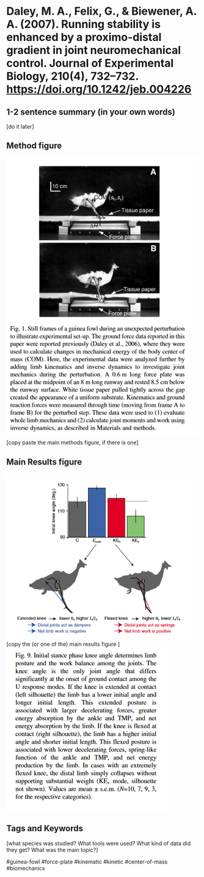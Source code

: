 # Daley, M. A., Felix, G., & Biewener, A. A. (2007). Running stability is enhanced by a proximo-distal gradient in joint neuromechanical control. Journal of Experimental Biology, 210(4), 732–732. https://doi.org/10.1242/jeb.004226


## 1-2 sentence summary (in your own words)

[do it later]

## Method figure

![img.png](img.png)[copy paste the main methods figure, if there is one]

## Main Results figure

![img_1.png](img_1.png)[copy the (or one of the) main results figure ]
![img_2.png](img_2.png)

## Tags and Keywords 
[what species was studied? What tools were used? What kind of data did they get? What was the main topic?]

#guinea-fowl
#force-plate
#kinematic
#kinetic
#center-of-mass
#biomechanics
#